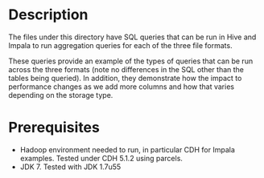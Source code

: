 # Description

The files under this directory have SQL queries that can be run in Hive and Impala to run aggregation queries for each of the three file formats.

These queries provide an example of the types of queries that can be run across the three formats (note no differences in the SQL other than the tables being queried).
In addition, they demonstrate how the impact to performance changes as we add more columns and how that varies depending on the storage type.

# Prerequisites

- Hadoop environment needed to run, in particular CDH for Impala examples. Tested under CDH 5.1.2 using parcels.
- JDK 7. Tested with JDK 1.7u55
